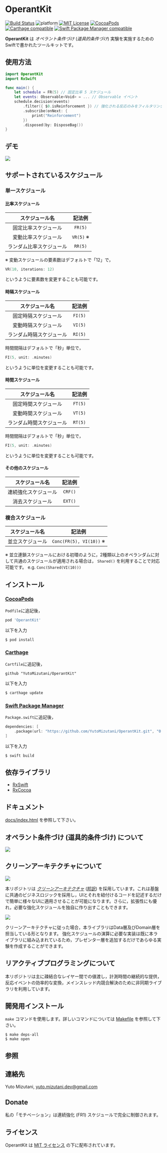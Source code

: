 # OperantKit

[![Build Status](https://app.bitrise.io/app/e1b066c3a796bb39/status.svg?token=3DteqY4In4ByLDs_2-iucg&branch=master)](https://app.bitrise.io/app/e1b066c3a796bb39)
![platform](https://img.shields.io/badge/platform-iOS%20%7C%20macOS%20%7C%20tvOS%20%7C%20watchOS%20%7C%20Linux-333333.svg)
[![MIT License](http://img.shields.io/badge/license-MIT-blue.svg?style=flat)](https://github.com/YutoMizutani/OperantKit/blob/master/LICENSE)
[![CocoaPods](https://img.shields.io/cocoapods/v/OperantKit.svg)](https://github.com/YutoMizutani/OperantKit)
[![Carthage compatible](https://img.shields.io/badge/Carthage-compatible-4BC51D.svg?style=flat)](https://github.com/YutoMizutani/OperantKit)
[![Swift Package Manager compatible](https://img.shields.io/badge/Swift%20Package%20Manager-compatible-brightgreen.svg)](https://github.com/apple/swift-package-manager)

**OperantKit** は *オペラント条件づけ* (*道具的条件づけ*) 実験を実施するためのSwiftで書かれたツールキットです。

## 使用方法

```swift
import OperantKit
import RxSwift

func main() {
	let schedule = FR(5) // 固定比率 5 スケジュール
	let events: Observable<Void> = ... // Observable イベント
	schedule.decision(events)
		.filter({ $0.isReinforcement }) // 強化される反応のみをフィルタリング
		.subscribe(onNext: {
			print("Reinforcement")
		})
		.disposed(by: DisposeBag())
}
```

## デモ

![](https://github.com/YutoMizutani/OperantKit/blob/master/assets/img/demo_ratchamber.gif?raw=true)

## サポートされているスケジュール

### 単一スケジュール

#### 比率スケジュール

|スケジュール名|記法例|
|:-:|:-:|
|固定比率スケジュール|`FR(5)`|
|変動比率スケジュール|`VR(5)` ※|
|ランダム比率スケジュール|`RR(5)`|

※ 変動スケジュールの要素数はデフォルトで「12」で，

```swift
VR(10, iterations: 12)
```

というように要素数を変更することも可能です。

#### 時隔スケジュール

|スケジュール名|記法例|
|:-:|:-:|
|固定時隔スケジュール|`FI(5)`|
|変動時隔スケジュール|`VI(5)`|
|ランダム時隔スケジュール|`RI(5)`|

時間間隔はデフォルトで「秒」単位で，

```swift
FI(5, unit: .minutes)
```

というように単位を変更することも可能です。

#### 時間スケジュール

|スケジュール名|記法例|
|:-:|:-:|
|固定時間スケジュール|`FT(5)`|
|変動時間スケジュール|`VT(5)`|
|ランダム時間スケジュール|`RT(5)`|

時間間隔はデフォルトで「秒」単位で，

```swift
FI(5, unit: .minutes)
```

というように単位を変更することも可能です。

#### その他のスケジュール

|スケジュール名|記法例|
|:-:|:-:|
|連続強化スケジュール|`CRF()`|
|消去スケジュール|`EXT()`|

### 複合スケジュール

|スケジュール名|記法例|
|:-:|:-:|
|並立スケジュール|`Conc(FR(5), VI(10))` ※|

※ 並立連鎖スケジュールにおける初環のように，2種類以上のオペランダムに対して共通のスケジュールが適用される場合は， `Shared()` を利用することで対応可能です。 e.g. `Conc(Shared(VI(10)))`

## インストール

### [CocoaPods](https://guides.cocoapods.org/using/using-cocoapods.html)

`Podfile`に追記後，

```ruby
pod 'OperantKit'
```

以下を入力

```bash
$ pod install
```

### [Carthage](https://github.com/Carthage/Carthage)

`Cartfile`に追記後，

```
github "YutoMizutani/OperantKit"
```

以下を入力

```bash
$ carthage update
```

### [Swift Package Manager](https://github.com/apple/swift-package-manager)

`Package.swift`に追記後，

```swift
dependencies: [
    .package(url: "https://github.com/YutoMizutani/OperantKit.git", "0.0.1" ..< "1.0.0"),
]
```

以下を入力

```bash
$ swift build
```


## 依存ライブラリ

* [RxSwift](https://www.github.com/ReactiveX/RxSwift)
* [RxCocoa](https://www.github.com/ReactiveX/RxSwift)

## ドキュメント

[docs/index.html](https://github.com/YutoMizutani/OperantKit/blob/master/docs/index.html) を参照して下さい。

## オペラント条件づけ (道具的条件づけ) について

![](https://github.com/YutoMizutani/OperantKit/blob/master/assets/img/abc_analysis.png?raw=true)

## クリーンアーキテクチャについて

![](https://blog.cleancoder.com/uncle-bob/images/2012-08-13-the-clean-architecture/CleanArchitecture.jpg)

本リポジトリは [*クリーンアーキテクチャ*](https://blog.cleancoder.com/uncle-bob/2012/08/13/the-clean-architecture.html) ([邦訳](https://blog.tai2.net/the_clean_architecture.html)) を採用しています。これは基盤に共通のビジネスロジックを採用し，UIとそれを紐付けるコードを記述するだけで簡単に様々なUIに適用させることが可能になります。さらに，拡張性にも優れ，必要な強化スケジュールを独自に作り出すこともできます。

![](https://github.com/YutoMizutani/OperantKit/blob/master/assets/img/operantkit_architecture.png?raw=true)

クリーンアーキテクチャに従った場合，本ライブラリはData層及びDomain層を担当している形となります。
強化スケジュールの演算に必要な実装は既に本ライブラリに組み込まれているため，プレゼンター層を追加するだけであらゆる実験を作成することができます。

## リアクティブプログラミングについて

本リポジトリは主に疎結合なレイヤー間での値渡し，計測時間の継続的な提供，反応イベントの効率的な変換，メインスレッド内競合解決のために非同期ライブラリを利用しています。

## 開発用インストール

`make` コマンドを使用します。詳しいコマンドについては [Makefile](https://github.com/YutoMizutani/OperantKit/blob/master/Makefile) を参照して下さい。

```
$ make deps-all
$ make open
```

## 参照

## 連絡先

Yuto Mizutani, yuto.mizutani.dev@gmail.com

## Donate

私の「モチベーション」は連続強化 (FR1) スケジュールで完全に制御されます。

## ライセンス

OperantKit は [MIT ライセンス](https://github.com/YutoMizutani/OperantKit/blob/master/LICENSE) の下に配布されています。